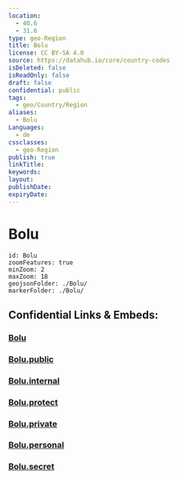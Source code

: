 ```yaml
---
location:
  - 40.6
  - 31.6
type: geo-Region
title: Bolu
license: CC BY-SA 4.0
source: https://datahub.io/core/country-codes
isDeleted: false
isReadOnly: false
draft: false
confidential: public
tags:
  - geo/Country/Region
aliases:
  - Bolu
Languages:
  - de
cssclasses:
  - geo-Region
publish: true
linkTitle:
keywords:
layout:
publishDate:
expiryDate:
---
```


# Bolu

```leaflet
id: Bolu
zoomFeatures: true 
minZoom: 2 
maxZoom: 18
geojsonFolder: ./Bolu/
markerFolder: ./Bolu/
```


## Confidential Links & Embeds: 

### [Bolu](/_Standards/Earth/Continent/Europe/Europe~East/Turkey/Provinces~Turkey/Bolu.md) 

### [Bolu.public](/_public/Earth/Continent/Europe/Europe~East/Turkey/Provinces~Turkey/Bolu.public.md) 

### [Bolu.internal](/_internal/Earth/Continent/Europe/Europe~East/Turkey/Provinces~Turkey/Bolu.internal.md) 

### [Bolu.protect](/_protect/Earth/Continent/Europe/Europe~East/Turkey/Provinces~Turkey/Bolu.protect.md) 

### [Bolu.private](/_private/Earth/Continent/Europe/Europe~East/Turkey/Provinces~Turkey/Bolu.private.md) 

### [Bolu.personal](/_personal/Earth/Continent/Europe/Europe~East/Turkey/Provinces~Turkey/Bolu.personal.md) 

### [Bolu.secret](/_secret/Earth/Continent/Europe/Europe~East/Turkey/Provinces~Turkey/Bolu.secret.md)

